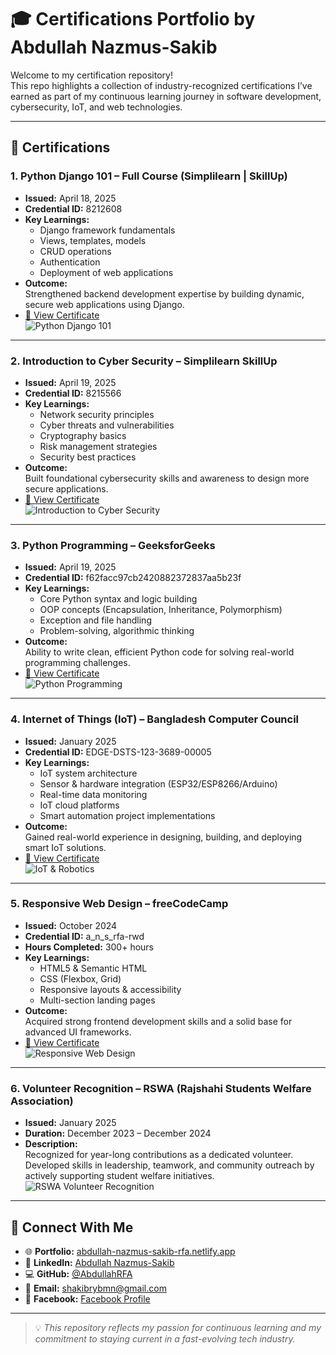 # 🎓 Certifications Portfolio by Abdullah Nazmus-Sakib

Welcome to my certification repository!  
This repo highlights a collection of industry-recognized certifications I’ve earned as part of my continuous learning journey in software development, cybersecurity, IoT, and web technologies.

---

## 📜 Certifications

### 1. Python Django 101 – Full Course (Simplilearn | SkillUp)
- **Issued:** April 18, 2025  
- **Credential ID:** 8212608  
- **Key Learnings:**  
  - Django framework fundamentals  
  - Views, templates, models  
  - CRUD operations  
  - Authentication  
  - Deployment of web applications  
- **Outcome:**  
  Strengthened backend development expertise by building dynamic, secure web applications using Django.  
- [🔗 View Certificate](https://lnkd.in/gqmmjCxx)  
![Python Django 101](/Simplilearn/Python%20Django%20101.png)

---

### 2. Introduction to Cyber Security – Simplilearn SkillUp
- **Issued:** April 19, 2025  
- **Credential ID:** 8215566  
- **Key Learnings:**  
  - Network security principles  
  - Cyber threats and vulnerabilities  
  - Cryptography basics  
  - Risk management strategies  
  - Security best practices  
- **Outcome:**  
  Built foundational cybersecurity skills and awareness to design more secure applications.  
- [🔗 View Certificate](https://lnkd.in/gPEbs2ec)  
![Introduction to Cyber Security](/Simplilearn/Introduction%20to%20Cyber%20Security.png)

---

### 3. Python Programming – GeeksforGeeks
- **Issued:** April 19, 2025  
- **Credential ID:** f62facc97cb2420882372837aa5b23f  
- **Key Learnings:**  
  - Core Python syntax and logic building  
  - OOP concepts (Encapsulation, Inheritance, Polymorphism)  
  - Exception and file handling  
  - Problem-solving, algorithmic thinking  
- **Outcome:**  
  Ability to write clean, efficient Python code for solving real-world programming challenges.  
- [🔗 View Certificate](https://lnkd.in/g_GQ3aYF)  
![Python Programming](/GeeksforGeeks/Python.png)

---

### 4. Internet of Things (IoT) – Bangladesh Computer Council
- **Issued:** January 2025  
- **Credential ID:** EDGE-DSTS-123-3689-00005  
- **Key Learnings:**  
  - IoT system architecture  
  - Sensor & hardware integration (ESP32/ESP8266/Arduino)  
  - Real-time data monitoring  
  - IoT cloud platforms  
  - Smart automation project implementations  
- **Outcome:**  
  Gained real-world experience in designing, building, and deploying smart IoT solutions.  
- [🔗 View Certificate](https://training.edge.gov.bd/storage/certificate/student-training/certificate_678b4e8ccd24f0.24896576.pdf)  
![IoT & Robotics](/Bangladesh%20Computer%20Council/IOT%20&%20Robotics.png)

---

### 5. Responsive Web Design – freeCodeCamp
- **Issued:** October 2024  
- **Credential ID:** a_n_s_rfa-rwd  
- **Hours Completed:** 300+ hours  
- **Key Learnings:**  
  - HTML5 & Semantic HTML  
  - CSS (Flexbox, Grid)  
  - Responsive layouts & accessibility  
  - Multi-section landing pages  
- **Outcome:**  
  Acquired strong frontend development skills and a solid base for advanced UI frameworks.  
- [🔗 View Certificate](https://freecodecamp.org/certification/A_N_S_RFA/responsive-web-design)  
![Responsive Web Design](/freeCodeCamp/Responsive%20Web%20Design.png)

---

### 6. Volunteer Recognition – RSWA (Rajshahi Students Welfare Association)
- **Issued:** January 2025  
- **Duration:** December 2023 – December 2024  
- **Description:**  
  Recognized for year-long contributions as a dedicated volunteer. Developed skills in leadership, teamwork, and community outreach by actively supporting student welfare initiatives.  
![RSWA Volunteer Recognition](/Volunteer/RSWA.jpeg)

---

## 🔗 Connect With Me

- 🌐 **Portfolio:** [abdullah-nazmus-sakib-rfa.netlify.app](https://abdullah-nazmus-sakib-rfa.netlify.app/)  
- 💼 **LinkedIn:** [Abdullah Nazmus-Sakib](https://www.linkedin.com/in/abdullah-nazmus-sakib-04024b261/)  
- 💻 **GitHub:** [@AbdullahRFA](https://github.com/AbdullahRFA)  
- 📧 **Email:** shakibrybmn@gmail.com  
- 📘 **Facebook:** [Facebook Profile](https://www.facebook.com/abdullah.nazmus.sakib.2024)

---

> 💡 _This repository reflects my passion for continuous learning and my commitment to staying current in a fast-evolving tech industry._  